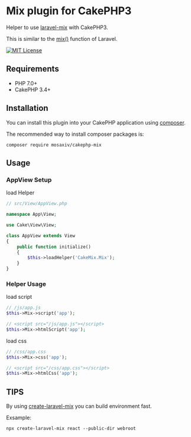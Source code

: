 # Mix plugin for CakePHP3

Helper to use [laravel-mix](https://github.com/JeffreyWay/laravel-mix) with CakePHP3.

This is similar to the [mix()](https://readouble.com/laravel/5.5/en/helpers.html#method-mix) function of Laravel.

[![MIT License](http://img.shields.io/badge/license-MIT-blue.svg?style=flat)](LICENSE)

## Requirements

- PHP 7.0+
- CakePHP 3.4+

## Installation

You can install this plugin into your CakePHP application using [composer](http://getcomposer.org).

The recommended way to install composer packages is:

```
composer require mosaxiv/cakephp-mix
```

## Usage

### AppView Setup

load Helper
```php
// src/View/AppView.php

namespace App\View;

use Cake\View\View;

class AppView extends View
{
    public function initialize()
    {
        $this->loadHelper('CakeMix.Mix');
    }
}
```

### Helper Usage

load script

```php
// /js/app.js
$this->Mix->script('app');

// <script src="/js/app.js"></script>
$this->Mix->htmlScript('app');
```

load css

```php
// /css/app.css
$this->Mix->css('app');

// <script src="/css/app.css"></script>
$this->Mix->htmlCss('app');

```

## TIPS

By using [create-laravel-mix](https://github.com/mosaxiv/create-laravel-mix) you can build environment fast.

Exsample:
```
npx create-laravel-mix react --public-dir webroot
```
